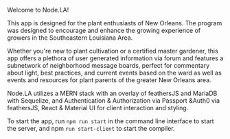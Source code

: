Welcome to Node.LA!

This app is designed for the plant enthusiasts of New Orleans. The program was designed to encourage and enhance the growing experience of growers in the Southeastern Louisiana Area.

Whether you're new to plant cultivation or a certified master gardener, this app offers a plethora of user generated information via forum and features a subnetwork of neighborhood message boards, perfect for commentary about light, best practices, and current events based on the ward as well as events and resources for plant parents of the greater New Orleans area.

Node.LA utilizes a MERN stack with an overlay of feathersJS and MariaDB with Sequelize, and Authentication & Authorization via Passport &Auth0 via feathersJS, React & Material UI for client interaction and styling.

To start the app, run `npm run start` in the command line interface to start the server, and npm `run start-client` to start the compiler.